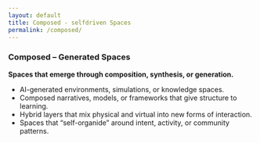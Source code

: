 ```yaml
---
layout: default
title: Composed - selfdriven Spaces
permalink: /composed/
---
```


### Composed – Generated Spaces

**Spaces that emerge through composition, synthesis, or generation.**
- AI-generated environments, simulations, or knowledge spaces.
- Composed narratives, models, or frameworks that give structure to learning.
- Hybrid layers that mix physical and virtual into new forms of interaction.
- Spaces that “self-organide” around intent, activity, or community patterns.